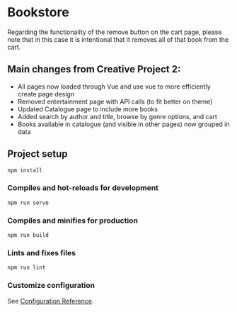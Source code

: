 # Bookstore

Regarding the functionality of the remove button on the cart page, please note that in this case it is intentional that it removes all of that book from the cart.

## Main changes from Creative Project 2:
- All pages now loaded through Vue and use vue to more efficiently create page design
- Removed entertainment page with API calls (to fit better on theme)
- Updated Catalogue page to include more books
- Added search by author and title, browse by genre options, and cart
- Books available in catalogue (and visible in other pages) now grouped in data

## Project setup
```
npm install
```

### Compiles and hot-reloads for development
```
npm run serve
```

### Compiles and minifies for production
```
npm run build
```

### Lints and fixes files
```
npm run lint
```

### Customize configuration
See [Configuration Reference](https://cli.vuejs.org/config/).
